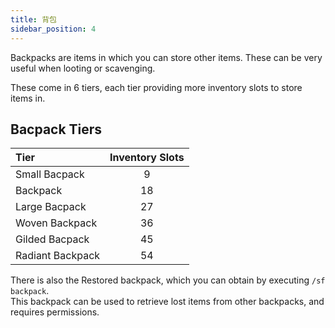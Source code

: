 ```yaml
---
title: 背包
sidebar_position: 4
---
```


Backpacks are items in which you can store other items. These can be very useful when looting or scavenging.

These come in 6 tiers, each tier providing more inventory slots to store items in.

## Bacpack Tiers

| Tier             | Inventory Slots |
|:---------------- |:---------------:|
| Small Bacpack    |        9        |
| Backpack         |       18        |
| Large Bacpack    |       27        |
| Woven Backpack   |       36        |
| Gilded Bacpack   |       45        |
| Radiant Backpack |       54        |

There is also the Restored backpack, which you can obtain by executing `/sf backpack`.  
This backpack can be used to retrieve lost items from other backpacks, and requires permissions.
